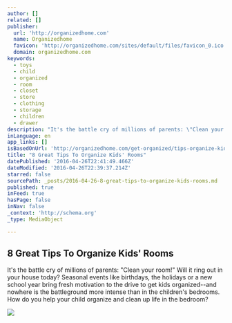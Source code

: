 ```yaml
---
author: []
related: []
publisher:
  url: 'http://organizedhome.com'
  name: Organizedhome
  favicon: 'http://organizedhome.com/sites/default/files/favicon_0.ico'
  domain: organizedhome.com
keywords:
  - toys
  - child
  - organized
  - room
  - closet
  - store
  - clothing
  - storage
  - children
  - drawer
description: "It's the battle cry of millions of parents: \"Clean your room!\" Will it ring out in your house today? Seasonal events like birthdays, the holidays or a new school year bring fresh motivation to the drive to get kids organized--and nowhere is the battleground more intense than in the children's bedrooms. How do you help your child organize and clean up life in the bedroom?"
inLanguage: en
app_links: []
isBasedOnUrl: 'http://organizedhome.com/get-organized/tips-organize-kids-rooms'
title: "8 Great Tips To Organize Kids' Rooms"
datePublished: '2016-04-26T22:41:49.466Z'
dateModified: '2016-04-26T22:39:37.214Z'
starred: false
sourcePath: _posts/2016-04-26-8-great-tips-to-organize-kids-rooms.md
published: true
inFeed: true
hasPage: false
inNav: false
_context: 'http://schema.org'
_type: MediaObject

---
```

<article style=""><h1>8 Great Tips To Organize Kids' Rooms</h1><p>It's the battle cry of millions of parents: "Clean your room!" Will it ring out in your house today? Seasonal events like birthdays, the holidays or a new school year bring fresh motivation to the drive to get kids organized--and nowhere is the battleground more intense than in the children's bedrooms. How do you help your child organize and clean up life in the bedroom?</p><img src="http://organizedhome.com/sites/all/themes/at_organizedhome/images/logo.jpg" /></article>